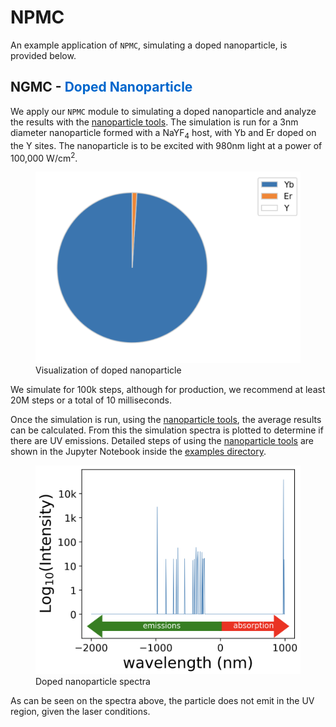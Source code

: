 # NPMC
An example application of `NPMC`, simulating a doped nanoparticle, is provided below.

## NGMC - <span style="color: #0066CC"> Doped Nanoparticle </span>

We apply our `NPMC` module to simulating a doped nanoparticle and analyze the results with the [nanoparticle tools](https://github.com/BlauGroup/NanoParticleTools). The simulation is run for a 3nm diameter nanoparticle formed with a NaYF<sub>4</sub> host, with Yb and Er doped on the Y sites. The nanoparticle is to be excited with 980nm light at a power of 100,000 W/cm<sup>2</sup>. 

<figure>
    <img src="nano_pie_plot.png"
         alt="nano_pie_plot">
    <figcaption> Visualization of doped nanoparticle  </figcaption>
</figure>

We simulate for 100k steps, although for production, we recommend at least 20M steps or a total of 10 milliseconds. 

Once the simulation is run, using the [nanoparticle tools](https://github.com/BlauGroup/NanoParticleTools), the average results can be calculated. From this the simulation spectra is plotted to determine if there are UV emissions. Detailed steps of using the [nanoparticle tools](https://github.com/BlauGroup/NanoParticleTools) are shown in the Jupyter Notebook inside the <a href="{{ site.github.repository_url }}"> examples directory</a>. 

<figure>
    <img src="intensity.png"
         alt="intensity">
    <figcaption> Doped nanoparticle spectra  </figcaption>
</figure>


As can be seen on the spectra above, the particle does not emit in the UV region, given the laser conditions.